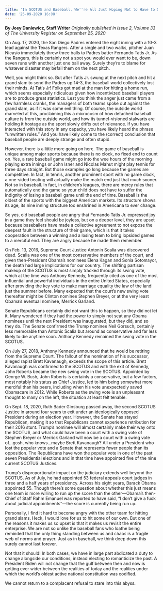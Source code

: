 ```yaml
---
title: 'In SCOTUS and Baseball, We''re All Just Hoping Not to Have to Stare Into the Abyss'
date: '25-09-2020 16:08'
---
```


**By Joey Daniewicz, Staff Writer** _Originally published in Issue 2, Volume 33 of The University Register on September 25, 2020_

On Aug. 17, 2020, the San Diego Padres entered the eight inning with a 10-3 lead against the Texas Rangers. After a single and two walks, pitcher Juan Nicasio immediately threw three balls to Padres batter Fernando Tatís Jr. As the Rangers, this is certainly not a spot you would ever want to be, down seven runs with another just one ball away. Surely they’re to blame for whatever disaster may befall them on the next pitch.

Well, you might think so. But after Tatís Jr. swung at the next pitch and hit a grand slam to send the Padres up 14-3, the baseball world collectively lost their minds. At Tatís Jr! Folks got mad at the man for hitting a home run, which seems especially ridiculous given how incentivized baseball players are to produce great statistics. Lest you think the anger just came from a few harmless cranks, the managers of both teams spoke out against the grand slam, as if it was some evil thing.
Of course, the outside world marveled at this, proclaiming this a microcosm of how detached baseball culture is from the outside world, and how its tunnel-visioned stalwarts are holding it hostage as the sport slowly drifts out of relevance. If you have interacted with this story in any capacity, you have likely heard the phrase “unwritten rules.” And you have likely come to the (correct) conclusion that baseball people are deeply strange and often stupid.

However, there is a little more going on here. The game of baseball is unique among major sports because there is no clock, no fixed end to count on. Yes, a rare baseball game might go into the wee hours of the morning playing extra innings or John Isner and Nicolas Mahut might play tennis for three days straight. But those examples go long because the games are competitive. In fact, in tennis, another prominent sport with no game clock, a one-sided beating will actually make the match end just that much sooner. Not so in baseball. In fact, in children’s leagues, there are mercy rules that automatically end the game so your child does not have to suffer the indignity of losing a baseball game until the end of time. Baseball is the oldest of the sports with the biggest American markets. Its structure shows its age, its nine inning structure too enshrined in Americana to ever change.

So yes, old baseball people are angry that Fernando Tatís Jr. expressed joy in a game they feel should be joyless, but on a deeper level, they are upset because baseballers have made a collective agreement to not expose the deepest fault in the structure of their game, which is that it takes cooperation between a winning and a losing team to bring lopsided games to a merciful end. They are angry because he made them remember.

On Feb. 13, 2016, Supreme Court Justice Antonin Scalia was discovered dead. Scalia was one of the most conservative members of the court, and given then-President Obama’s nominees Elena Kagan and Sonia Sotomayor, the death had large implications for our country. The shifting partisan makeup of the SCOTUS is most simply tracked through its swing vote, which at the time was Anthony Kennedy, frequently cited as one of the most influential and powerful individuals in the entire United States, especially after providing the key vote to make marriage equality the law of the land just the summer before. Many expected that the court’s new swing vote thereafter might be Clinton nominee Stephen Breyer, or at the very least Obama’s eventual nominee, Merrick Garland.

Senate Republicans certainly did not want this to happen, so they did not let it. Many wondered if they had the power to simply not seat any Obama nominees until the next President was inaugurated, but they did, and so they do. The Senate confirmed the Trump nominee Neil Gorsuch, certainly less memorable than Antonic Scalia but around as conservative and far less likely to die anytime soon. Anthony Kennedy remained the swing vote in the SCOTUS.

On July 27, 2018, Anthony Kennedy announced that he would be retiring from the Supreme Court. The fallout of the nomination of his successor, alleged rapist Brett Kavanaugh, exceeds the scope of this article. Brett Kavanaugh was confirmed to the SCOTUS and with the exit of Kennedy, John Roberts became the new swing vote in the SCOTUS. Appointed by George W. Bush, John Roberts is certainly a conservative, but a few factors, most notably his status as Chief Justice, led to him being somewhat more merciful than his peers, including when his vote unexpectedly saved Obamacare in 2012. While Roberts as the swing vote is an unpleasant thought to many on the left, the situation at least felt tenable.

On Sept. 18, 2020, Ruth Bader Ginsburg passed away, the second SCOTUS Justice in around four years to exit under an ideologically opposed President during an election year. However, the Senate has stayed Republican, making it so that Republicans cannot experience retribution for their 2016 stunt. Trump’s nominee will almost certainly make their way onto the SCOTUS, and what could have been a court with a swing vote of Stephen Breyer or Merrick Garland will now be a court with a swing vote of...gosh, who knows...maybe Brett Kavanaugh? All under a President who lost the popular vote and a Senate that represents fewer people than its opposition. The Republicans have won the popular vote in one of the past seven Presidential elections and in that time have appointed five of the nine current SCOTUS Justices.

Trump’s disproportionate impact on the judiciary extends well beyond the SCOTUS. As of July, he had appointed 53 federal appeals court judges in three and a half years of presidency. Across his eight years, Barack Obama appointed 55. Though there’s some question about whether this just means one team is more willing to run up the score than the other—Obama’s then-Chief of Staff Rahm Emanuel was reported to have said, “I don’t give a fuck about judicial appointments”—the score is currently being run up.

Personally, I find it hard to become angry with the other team for hitting grand slams. Heck, I would love for us to hit some of our own. But one of the reasons it makes us so upset is that it makes us revisit the entire enterprise. We are not so unlike the baseball fans who loathe being reminded that the only thing standing between us and chaos is a fragile web of norms and prayer. Just as in baseball, we think deep down this surely cannot last forever.

Not that it should! In both cases, we have in large part abdicated a duty to change alongside our conditions, instead electing to romanticize the past. A President Biden will not change that the gulf between then and now is getting ever wider between the realities of today and the realities under which the world’s oldest active 
national constitution was codified.

We cannot return to a complacent refusal to stare into this abyss.
